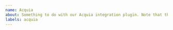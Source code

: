 ```yaml
---
name: Acquia 
about: Something to do with our Acquia integration plugin. Note that this issue will get transferred over to `lando/acquia`
labels: acquia
---
```

